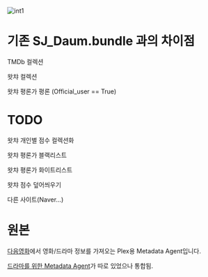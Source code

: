 ![int1](https://user-images.githubusercontent.com/59600370/88489071-fc379300-cfcc-11ea-9f1c-13b61b3ce431.png)


# 기존 SJ_Daum.bundle 과의 차이점

TMDb 컬렉션

왓챠 컬렉션 

왓챠 평론가 평론 (Official_user == True)


# TODO
왓챠 개인별 점수 컬렉션화

왓챠 평론가 블랙리스트

왓챠 평론가 화이트리스트

왓챠 점수 덮어씌우기

다른 사이트(Naver...)


# 원본
[다음영화](http://movie.daum.net)에서 영화/드라마 정보를 가져오는 Plex용 Metadata Agent입니다.

[드라마를 위한 Metadata Agent](https://github.com/hojel/DaumMovieTv.bundle)가 따로 있었으나 통합됨.
